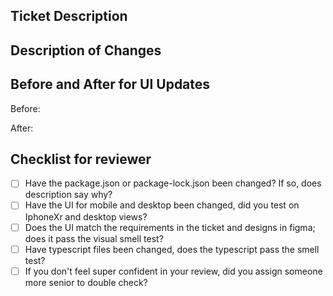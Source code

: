 ## Ticket Description
<!-- Copy and paste or write the tickets description here-->

## Description of Changes
<!-- Brief description of the changes you made, files you touched, etc -->

## Before and After for UI Updates
<!-- You should have 2 images minimum, for desktop, 4 for mobile and desktop combined -->

Before:

After:

## Checklist for reviewer
- [ ] Have the package.json or package-lock.json been changed? If so, does description say why?
- [ ] Have the UI for mobile and desktop been changed, did you test on IphoneXr and desktop views?
- [ ] Does the UI match the requirements in the ticket and designs in figma; does it pass the visual smell test?
- [ ] Have typescript files been changed, does the typescript pass the smell test?
- [ ] If you don't feel super confident in your review, did you assign someone more senior to double check?
